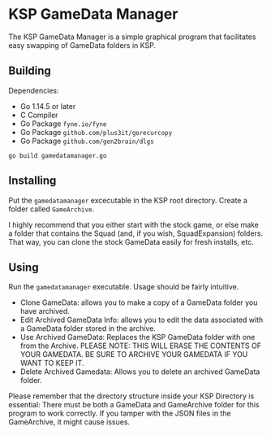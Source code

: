 # KSP GameData Manager
The KSP GameData Manager is a simple graphical program that facilitates easy swapping of GameData folders in KSP.

## Building
Dependencies:
- Go 1.14.5 or later
- C Compiler
- Go Package `fyne.io/fyne`
- Go Package `github.com/plus3it/gorecurcopy`
- Go Package `github.com/gen2brain/dlgs`

`go build gamedatamanager.go`

## Installing
Put the `gamedatamanager` excecutable in the KSP root directory. Create a folder called `GameArchive`.

I highly recommend that you either start with the stock game, or else make a folder that contains the Squad (and, if you wish, SquadExpansion) folders.
That way, you can clone the stock GameData easily for fresh installs, etc.

## Using
Run the `gamedatamanager` executable. Usage should be fairly intuitive.
- Clone GameData: allows you to make a copy of a GameData folder you have archived.
- Edit Archived GameData Info: allows you to edit the data associated with a GameData folder stored in the archive.
- Use Archived GameData: Replaces the KSP GameData folder with one from the Archive. PLEASE NOTE: THIS WILL ERASE THE CONTENTS OF YOUR GAMEDATA. BE SURE TO ARCHIVE YOUR GAMEDATA IF YOU WANT TO KEEP IT.
- Delete Archived Gamedata: Allows you to delete an archived GameData folder.

Please remember that the directory structure inside your KSP Directory is essential: There must be both a GameData and GameArchive folder for this program to work correctly. If you tamper with the JSON files in the GameArchive, it might cause issues.
